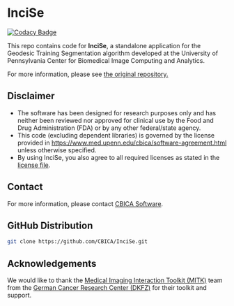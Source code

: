 # InciSe

[![Codacy Badge](https://api.codacy.com/project/badge/Grade/33d2b6820ab14761bbdd368e4e0a46b1)](https://app.codacy.com/gh/CBICA/InciSe?utm_source=github.com&utm_medium=referral&utm_content=CBICA/InciSe&utm_campaign=Badge_Grade_Settings)

This repo contains code for **InciSe**, a standalone application for the Geodesic Training Segmentation algorithm developed at the University of Pennsylvania Center for Biomedical Image Computing and Analytics.

For more information, please see [the original repository.](https://github.com/CBICA/InteractiveSegmentation)

## Disclaimer
- The software has been designed for research purposes only and has neither been reviewed nor approved for clinical use by the Food and Drug Administration (FDA) or by any other federal/state agency.
- This code (excluding dependent libraries) is governed by the license provided in https://www.med.upenn.edu/cbica/software-agreement.html unless otherwise specified.
- By using InciSe, you also agree to all required licenses as stated in the [license file](https://github.com/CBICA/InciSe/blob/master/LICENSE).

## Contact
For more information, please contact <a href="mailto:software@cbica.upenn.edu">CBICA Software</a>.

## GitHub Distribution

```bash
git clone https://github.com/CBICA/InciSe.git
```

## Acknowledgements
We would like to thank the [Medical Imaging Interaction Toolkit (MITK)](https://www.mitk.org/) team from the [German Cancer Research Center (DKFZ)](https://www.dkfz.de/en/index.html) for their toolkit and support.
